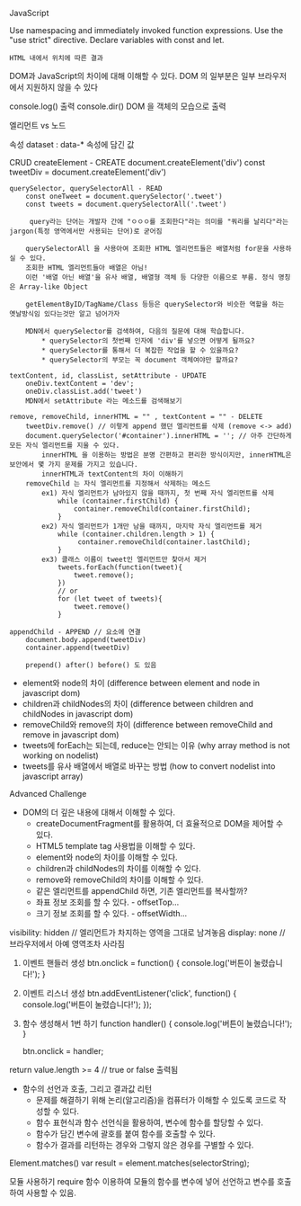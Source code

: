 JavaScript

Use namespacing and immediately invoked function expressions.
Use the "use strict" directive.​
Declare variables with const and let.​


<script src=“디렉토리”></script>
	HTML 내에서 위치에 따른 결과


DOM과 JavaScript의 차이에 대해 이해할 수 있다.
DOM 의 일부분은 일부 브라우저에서 지원하지 않을 수 있다


console.log()
	출력
console.dir()
	DOM 을 객체의 모습으로 출력

엘리먼트 vs 노드
	

속성
	dataset : data-* 속성에 담긴 값



CRUD
	createElement - CREATE
		document.createElement('div')
		const tweetDiv = document.createElement('div')

	querySelector, querySelectorAll - READ
		const oneTweet = document.querySelector('.tweet')
		const tweets = document.querySelectorAll('.tweet')
		
		 query라는 단어는 개발자 간에 "ㅇㅇㅇ를 조회한다"라는 의미를 "쿼리를 날리다"라는 jargon(특정 영역에서만 사용되는 단어)로 굳어짐

		querySelectorAll 을 사용아여 조회한 HTML 엘리먼트들은 배열처럼 for문을 사용하실 수 있다.
		조회한 HTML 엘리먼트들아 배열은 아님!
		이런 '배열 아닌 배열'을 유사 배열, 배열형 객체 등 다양한 이름으로 부름. 정식 명칭은 Array-like Object

		getElementByID/TagName/Class 등등은 querySelector와 비슷한 역할을 하는 옛날방식임 있다는것만 알고 넘어가자

		MDN에서 querySelector를 검색하여, 다음의 질문에 대해 학습합니다.
            * querySelector의 첫번째 인자에 'div'를 넣으면 어떻게 될까요?
            * querySelector를 통해서 더 복잡한 작업을 할 수 있을까요?
            * querySelector의 부모는 꼭 document 객체여야만 할까요?

	textContent, id, classList, setAttribute - UPDATE
		oneDiv.textContent = 'dev';
		oneDiv.classList.add('tweet')
		MDN에서 setAttribute 라는 메소드를 검색해보기

	remove, removeChild, innerHTML = "" , textContent = "" - DELETE
		tweetDiv.remove() // 이렇게 append 했던 엘리먼트를 삭제 (remove <-> add)
		document.querySelector('#container').innerHTML = ''; // 아주 간단하게 모든 자식 엘리먼트를 지울 수 있다.
			innerHTML 을 이용하는 방법은 분명 간편하고 편리한 방식이지만, innerHTML은 보안에서 몇 가지 문제를 가지고 있습니다. 
			innerHTML과 textContent의 차이 이해하기
		removeChild 는 자식 엘리먼트를 지정해서 삭제하는 메소드
			ex1) 자식 엘리먼트가 남아있지 않을 때까지, 첫 번째 자식 엘리먼트를 삭제
				while (container.firstChild) {
					container.removeChild(container.firstChild);
				}
			ex2) 자식 엘리먼트가 1개만 남을 때까지, 마지막 자식 엘리먼트를 제거
				while (container.children.length > 1) {
					 container.removeChild(container.lastChild);
				}
			ex3) 클래스 이름이 tweet인 엘리먼트만 찾아서 제거
				tweets.forEach(function(tweet){
					tweet.remove();
				})
				// or
				for (let tweet of tweets){
					tweet.remove()
				}

	appendChild - APPEND // 요소에 연결
		document.body.append(tweetDiv)
		container.append(tweetDiv)
		
		prepend() after() before() 도 있음



* element와 node의 차이 (difference between element and node in javascript dom)
* children과 childNodes의 차이 (difference between children and childNodes in javascript dom)
* removeChild와 remove의 차이 (difference between removeChild and remove in javascript dom)
* tweets에 forEach는 되는데, reduce는 안되는 이유 (why array method is not working on nodelist)
* tweets를 유사 배열에서 배열로 바꾸는 방법 (how to convert nodelist into javascript array)

Advanced Challenge
* DOM의 더 깊은 내용에 대해서 이해할 수 있다.
    * createDocumentFragment를 활용하여, 더 효율적으로 DOM을 제어할 수 있다.
    * HTML5 template tag 사용법을 이해할 수 있다.
    * element와 node의 차이를 이해할 수 있다.
    * children과 childNodes의 차이를 이해할 수 있다.
    * remove와 removeChild의 차이를 이해할 수 있다.
    * 같은 엘리먼트를 appendChild 하면, 기존 엘리먼트를 복사할까?
    * 좌표 정보 조회를 할 수 있다. - offsetTop...
    * 크기 정보 조회를 할 수 있다. - offsetWidth...





visibility: hidden // 엘리먼트가 차지하는 영역을 그대로 남겨놓음
display: none // 브라우저에서 아예 영역조차 사라짐



1. 이벤트 핸들러 생성
	btn.onclick = function() {
		console.log('버튼이 눌렸습니다!');
	}

2. 이벤트 리스너 생성
	btn.addEventListener('click', function() {
		console.log('버튼이 눌렸습니다!');
	});

3. 함수 생성해서 1번 하기
	function handler() {
		console.log('버튼이 눌렸습니다!');
	}

	btn.onclick = handler;





return value.length >= 4 // true or false 출력됨






* 함수의 선언과 호출, 그리고 결과값 리턴
    * 문제를 해결하기 위해 논리(알고리즘)을 컴퓨터가 이해할 수 있도록 코드로 작성할 수 있다.
    * 함수 표현식과 함수 선언식을 활용하여, 변수에 함수를 할당할 수 있다.
    * 함수가 담긴 변수에 괄호를 붙여 함수를 호출할 수 있다.
    * 함수가 결과를 리턴하는 경우와 그렇지 않은 경우를 구별할 수 있다.




Element.matches()
	var result = element.matches(selectorString);

모듈 사용하기
	require 함수 이용하여 모듈의 함수를 변수에 넣어 선언하고 변수를 호출하여 사용할 수 있음.